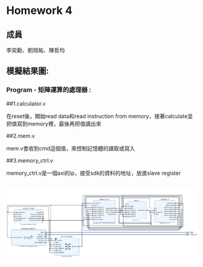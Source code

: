 Homework 4
====

## 成員
李奕勳、劉旭祐、陳哲均

## 模擬結果圖:

### Program - 矩陣運算的處理器 :
##1.calculator.v

在reset後，開始read data和read instruction from memory，接著calculate並把值寫到memory裡，最後再把值讀出來

##2.mem.v

mem.v會收到cmd這個值，來控制記憶體的讀取或寫入

##3.memory_ctrl.v

memory_ctrl.v是一個axi的ip，接受sdk的資料的地址，放進slave register
##
![blockdesign](https://github.com/sanwich27/2019_FPGA_Design_Group4/blob/master/hw05/images/block%20design.PNG?raw=true)

